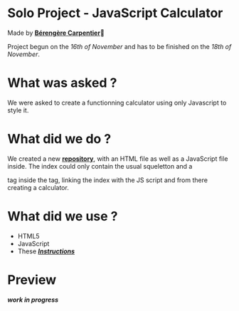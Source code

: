 # Solo Project - JavaScript Calculator

Made by [**Bérengère Carpentier**](https://github.com/carpentierberengere):school_satchel:

Project begun on the *16th of November* and has to be finished on the *18th of November*.

# What was asked ? 

We were asked to create a functionning calculator using only Javascript to style it. 

# What did we do ?

We created a new [**repository**](https://github.com/carpentierberengere/calculator), with an HTML file as well as a JavaScript file inside. The index could only contain the usual squeletton and a <main> tag inside the <body> tag, linking the index with the JS script and from there creating a calculator. 

# What did we use ? 

* HTML5
* JavaScript
* These [***Instructions***](https://github.com/becodeorg/bxl-hopper-1-25/tree/master/The%20Hill/projects/1.calculator)

# Preview

***work in progress***